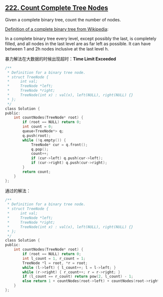 ## [222. Count Complete Tree Nodes](https://leetcode.com/problems/count-complete-tree-nodes/#/solutions)

Given a complete binary tree, count the number of nodes.

[Definition of a complete binary tree from Wikipedia](http://en.wikipedia.org/wiki/Binary_tree#Types_of_binary_trees/):

In a complete binary tree every level, except possibly the last, is completely filled, and all nodes in the last level are as far left as possible. It can have between 1 and 2h nodes inclusive at the last level h.

暴力解法在大数据的时候出现超时：**Time Limit Exceeded**

```c
/**
 * Definition for a binary tree node.
 * struct TreeNode {
 *     int val;
 *     TreeNode *left;
 *     TreeNode *right;
 *     TreeNode(int x) : val(x), left(NULL), right(NULL) {}
 * };
 */
class Solution {
public:
    int countNodes(TreeNode* root) {
        if (root == NULL) return 0;
        int count = 0;
        queue<TreeNode*> q;
        q.push(root);
        while (!q.empty()) {
            TreeNode* cur = q.front();
            q.pop();
            count++;
            if (cur->left) q.push(cur->left);
            if (cur->right) q.push(cur->right);
        }
        return count;
    }
};
```

通过的解法：

```c
/**
 * Definition for a binary tree node.
 * struct TreeNode {
 *     int val;
 *     TreeNode *left;
 *     TreeNode *right;
 *     TreeNode(int x) : val(x), left(NULL), right(NULL) {}
 * };
 */
class Solution {
public:
    int countNodes(TreeNode* root) {
        if (root == NULL) return 0;
        int l_count = 1, r_count = 1;
        TreeNode *l = root, *r = root;
        while (l->left) { l_count++; l = l->left; }
        while (r->right) { r_count++; r = r->right; }
        if (l_count == r_count) return pow(2, l_count) - 1;
        else return 1 + countNodes(root->left) + countNodes(root->right);
    }
};
```